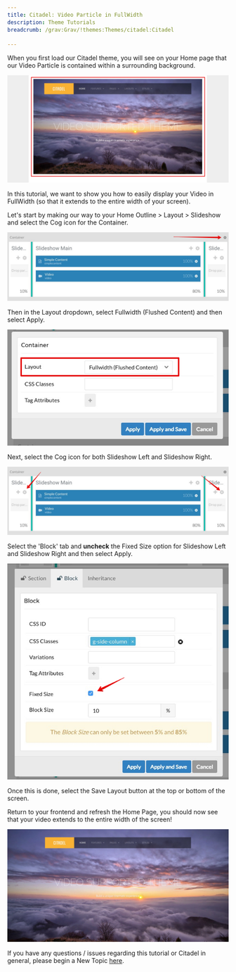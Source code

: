 ```yaml
---
title: Citadel: Video Particle in FullWidth
description: Theme Tutorials
breadcrumb: /grav:Grav/!themes:Themes/citadel:Citadel

---
```


When you first load our Citadel theme, you will see on your Home page that our Video Particle is contained within a surrounding background. 

![](assets/fullwidth-01.jpg)

In this tutorial, we want to show you how to easily display your Video in FullWidth (so that it extends to the entire width of your screen).

Let's start by making our way to your Home Outline > Layout > Slideshow and select the Cog icon for the Container.

![](assets/fullwidth-02.jpg)

Then in the Layout dropdown, select Fullwidth (Flushed Content) and then select Apply.

![](assets/fullwidth-03.jpg)

Next, select the Cog icon for both Slideshow Left and Slideshow Right.

![](assets/fullwidth-04.jpg)

Select the 'Block' tab and **uncheck** the Fixed Size option for Slideshow Left and Slideshow Right and then select Apply.

![](assets/fullwidth-05.jpg)

Once this is done, select the Save Layout button at the top or bottom of the screen.

Return to your frontend and refresh the Home Page, you should now see that your video extends to the entire width of the screen!

![](assets/fullwidth-06.jpg)

If you have any questions / issues regarding this tutorial or Citadel in general, please begin a New Topic [here](http://www.rockettheme.com/forum/grav-theme-citadel).
